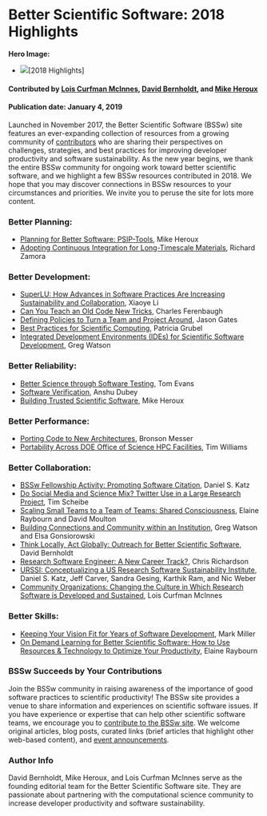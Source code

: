 # Better Scientific Software: 2018 Highlights

**Hero Image:**
- <img src="https://github.com/betterscientificsoftware/images/raw/master/Blog_010219_Mantage.png" />[2018 Highlights]

#### Contributed by [Lois Curfman McInnes](https://github.com/curfman "Lois Curfman McInnes GitHub Profile"), [David Bernholdt](https://github.com/bernhold " David Bernholdt GitHub Profile"), and [Mike Heroux](https://github.com/maherou "Mike Heroux GitHub Profile") 

#### Publication date: January 4, 2019

Launched in November 2017, the Better Scientific Software (BSSw) site features an ever-expanding collection of resources from a growing community of [contributors](https://bssw.io/items/authors) who are sharing their perspectives on challenges, strategies, and best practices for improving developer productivity and software sustainability.  As the new year begins, we thank the entire BSSw community for ongoing work toward better scientific software, and we highlight a few BSSw resources contributed in 2018.   We hope that you may discover connections in BSSw resources to your circumstances and priorities.  We invite you to peruse the site for lots more content.

### Better Planning:
- [Planning for Better Software: PSIP-Tools](https://bssw.io/items/planning-for-better-software-psip-tools), Mike Heroux
- [Adopting Continuous Integration for Long-Timescale Materials](https://bssw.io/blog_posts/adopting-continuous-integration-for-long-timescale-materials-simulation), Richard Zamora

### Better Development:
- [SuperLU: How Advances in Software Practices Are Increasing Sustainability and Collaboration](https://bssw.io/blog_posts/superlu-how-advances-in-software-practices-are-increasing-sustainability-and-collaboration), Xiaoye Li
- [Can You Teach an Old Code New Tricks](https://bssw.io/blog_posts/can-you-teach-an-old-code-new-tricks), Charles Ferenbaugh
- [Defining Policies to Turn a Team and Project Around](https://bssw.io/blog_posts/defining-policies-to-turn-a-team-and-project-around), Jason Gates
- [Best Practices for Scientific Computing](https://bssw.io/items/best-practices-for-scientific-computing), Patricia Grubel
- [Integrated Development Environments (IDEs) for Scientific Software Development](https://bssw.io/items/integrated-development-environments-ides-for-scientific-software-development), Greg Watson

### Better Reliability:
- [Better Science through Software Testing](https://bssw.io/blog_posts/better-science-through-software-testing), Tom Evans
- [Software Verification](https://bssw.io/blog_posts/software-verification), Anshu Dubey
- [Building Trusted Scientific Software](https://bssw.io/blog_posts/building-trusted-scientific-software), Mike Heroux

### Better Performance:
- [Porting Code to New Architectures](https://bssw.io/blog_posts/porting-codes-to-new-architectures), Bronson Messer
- [Portability Across DOE Office of Science HPC Facilities](https://bssw.io/items/portability-across-doe-office-of-science-hpc-facilities), Tim Williams

### Better Collaboration:
- [BSSw Fellowship Activity: Promoting Software Citation](https://bssw.io/blog_posts/bssw-fellowship-activity-promoting-software-citation), Daniel S. Katz
- [Do Social Media and Science Mix? Twitter Use in a Large Research Project](https://bssw.io/blog_posts/do-social-media-and-science-mix-twitter-use-in-a-large-research-project), Tim Scheibe
- [Scaling Small Teams to a Team of Teams: Shared Consciousness](https://bssw.io/blog_posts/scaling-small-teams-to-a-team-of-teams-shared-consciousness), Elaine Raybourn and David Moulton
- [Building Connections and Community within an Institution](https://bssw.io/blog_posts/building-connections-and-community-within-an-institution), Greg Watson and Elsa Gonsiorowski
- [Think Locally, Act Globally: Outreach for Better Scientific Software](https://bssw.io/blog_posts/think-locally-act-globally-outreach-for-better-scientific-software), David Bernholdt
- [Research Software Engineer: A New Career Track?](https://bssw.io/blog_posts/research-software-engineer-a-new-career-track), Chris Richardson
- [URSSI: Conceptualizing a US Research Software Sustainability Institute](https://bssw.io/blog_posts/urssi-conceptualizing-a-us-research-software-sustainability-institute), Daniel S. Katz, Jeff Carver, Sandra Gesing, Karthik Ram, and Nic Weber
- [Community Organizations: Changing the Culture in Which Research Software is Developed and Sustained](https://bssw.io/items/community-organizations-changing-the-culture-in-which-research-software-is-developed-and-sustained), Lois Curfman McInnes

### Better Skills:
- [Keeping Your Vision Fit for Years of Software Development](https://bssw.io/blog_posts/keeping-your-vision-fit-for-years-of-software-development), Mark Miller
- [On Demand Learning for Better Scientific Software: How to Use Resources & Technology to Optimize Your Productivity](https://bssw.io/blog_posts/on-demand-learning-for-better-scientific-software-how-to-use-resources-technology-to-optimize-your-productivity), Elaine Raybourn 

### BSSw Succeeds by Your Contributions

Join the BSSw community in raising awareness of the importance of good software practices to scientific productivity!  The BSSw site provides a venue to share information and experiences on scientific software issues.   If you have experience or expertise that can help other scientific software teams, we encourage you to [contribute to the BSSw site](https://bssw.io/contributes/new).  We welcome original articles, blog posts, curated links (brief articles that highlight other web-based content), and [event announcements](https://bssw.io/events).

### Author Info
David Bernholdt, Mike Heroux, and Lois Curfman McInnes serve as the founding editorial team for the Better Scientific Software site.  They are passionate about partnering with the computational science community to increase developer productivity and software sustainability.

<!---
Publish: preview
RSS update: 2019-01-04
Categories: collaboration
Topics: projects and organizations
Tags: bssw-article
Level: 2
Prerequisites: default
Aggregate: none
--->
